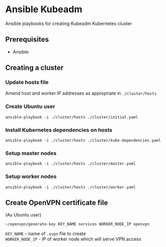 # Ansible Kubeadm
Ansible playbooks for creating Kubeadm Kubernetes cluster

## Prerequisites
- Ansible

## Creating a cluster
### Update hosts file
Amend host and worker IP addresses as appropriate in `./cluster/hosts`

### Create Ubuntu user
`ansible-playbook -i ./cluster/hosts ./cluster/initial.yaml`

### Install Kubernetes dependencies on hosts
`ansible-playbook -i ./cluster/hosts ./cluster/kube-dependencies.yaml`

### Setup master nodes
`ansible-playbook -i ./cluster/hosts ./cluster/master.yaml`

### Setup worker nodes
`ansible-playbook -i ./cluster/hosts ./cluster/worker.yaml`

## Create OpenVPN certificate file
(As Ubuntu user)

`~/openvpn/generate-key KEY_NAME services WORKER_NODE_IP openvpn`

`KEY_NAME` - name of `.ovpn` file to create  
`WORKER_NODE_IP` - IP of worker node which will serve VPN access
